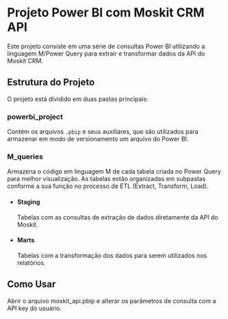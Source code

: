 # Projeto Power BI com Moskit CRM API

Este projeto consiste em uma série de consultas Power BI utilizando a linguagem M/Power Query para extrair e transformar dados da API do Moskit CRM.

## Estrutura do Projeto

O projeto está dividido em duas pastas principais:

### powerbi_project
Contém os arquivos `.pbip` e seus auxiliares, que são utilizados para armazenar em modo de versionamento um arquivo do Power BI.

### M_queries
Armazena o código em linguagem M de cada tabela criada no Power Query para melhor visualização. As tabelas estão organizadas em subpastas conforme a sua função no processo de ETL (Extract, Transform, Load).

- #### Staging
    Tabelas com as consultas de extração de dados diretamente da API do Moskit.

- #### Marts
    Tabelas com a transformação dos dados para serem utilizados nos relatórios.

## Como Usar
Abrir o arquivo moskit_api.pbip e alterar os parâmetros de consulta com a API key do usuário.